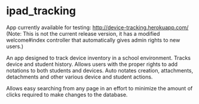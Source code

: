 ipad_tracking
=============

App currently available for testing: http://device-tracking.herokuapp.com/
(Note: This is not the current release version, it has a modified welcome#index controller that automatically gives admin rights to new users.)

An app designed to track device inventory in a school environment. Tracks device and student history. Allows users with the proper rights to add notations to both students and devices. Auto notates creation, attachments, detachments and other various device and student actions.

Allows easy searching from any page in an effort to minimize the amount of clicks required to make changes to the database.
